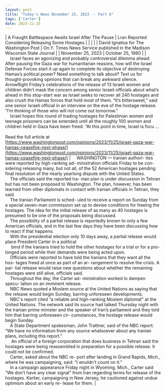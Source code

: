 ```yaml
---
layout: post
title: "Today's News November 25, 2023 -- Part 6"
tags: ['Carter']
date: 2023-11-25
---
```


| A Fraught Battlespace Awaits Israel After The Pause | Lran Reported Considering Releasing Some Hostages |
|  |  |
| David Ignatius for The Washington Post | On.Y. Times News Service published in the Madison Wisconsin State Journal |
| November 25, 2023 | October 25, 1980 |
| &nbsp;&nbsp;&nbsp;&nbsp;Israel faces an agonizing and probably controversial dilemma ahead: After pausing the Gaza war for humanitarian reasons, how will the Israel Defense Forces start it up again to complete its objective of destroying Hamas’s political power? Need something to talk about? Text us for thought-provoking opinions that can break any awkward silence. ArrowRight Friday’s celebrations of the release of 13 Israeli women and children didn’t mask the concern among senior Israeli officials about what’s ahead in this stop-start war as Israel seeks to recover all 240 hostages and also crush the Hamas forces that hold most of them. “It’s bittersweet,” said one senior Israeli official in an interview on the eve of the hostage release. “I’m thinking of those who will not come out tomorrow.”<br>&nbsp;&nbsp;&nbsp;&nbsp;Israel hopes this round of trading hostages for Palestinian women and teenage prisoners can be extended until all the roughly 100 women and children held in Gaza have been freed. “At this point in time, Israel is focu ...<br><br>Read the full article at<br>[https://www.washingtonpost.com/opinions/2023/11/25/israel-gaza-war-hamas-ceasefire-next-phase/](https://www.washingtonpost.com/opinions/2023/11/25/israel-gaza-war-hamas-ceasefire-next-phase/) | &nbsp;&nbsp;&nbsp;&nbsp;WASHINGTON — Iranian authori- ties were reported by high-ranking ad- ministration officials Friday to be con- sidering releasing many, but not all, of the 52 American hostages pending final resolution of the nearly yearlong dispute with the United States.<br>&nbsp;&nbsp;&nbsp;&nbsp;The officials said the reported Ira- nian plan is under discussion in Tehran but has not been proposed to Washington. The plan, however, has been learned from other diplomats in contact with Iranian officials in Tehran, they said.<br>&nbsp;&nbsp;&nbsp;&nbsp;The Iranian Parliament is sched- uled to receive a report on Sunday from a special seven-man commission set up to devise conditions for freeing the hostages. The idea for the initial release of as many as 40 hostages is presumed to be one of the proposals being discussed.<br>&nbsp;&nbsp;&nbsp;&nbsp;The possibility of a partial release is reportedly known to only a few American officials, and in the last few days they have been discussing how to react if that happens.<br>&nbsp;&nbsp;&nbsp;&nbsp;With the presidential election only 10 days away, a partial release would place President Carter in a political<br>&nbsp;&nbsp;&nbsp;&nbsp; bind if the Iranians tried to hold the other hostages for a trial or for a pro- longed period while their demands were being acted upon.<br>&nbsp;&nbsp;&nbsp;&nbsp;Officials were reported to have told the Iranians that they want all the hos- tages freed at once as part of an ar- rangement to resolve the crisis. A par- tial release would raise new questions about whether the remaining hostages were still alive, officials said.<br>&nbsp;&nbsp;&nbsp;&nbsp;Throughout the day, the Carter ad- ministration worked lo dampen specu- lation on an imminent release.<br>&nbsp;&nbsp;&nbsp;&nbsp;NBC News quoted a Moslem source al the United Nations as saying that the release would begin Sunday, barring unforeseen developments.<br>&nbsp;&nbsp;&nbsp;&nbsp;NBC's report cited “a reliable and high-ranking Moslem diplomat” at the United Nations. The network said its source had talked Thursday night with the Iranian prime minister and the speaker of Iran’s parliament and they told him that barring unforeseen cir- cumstances, the hostage release would begin Sunday.<br>&nbsp;&nbsp;&nbsp;&nbsp;A State Department spokesman, John Trattner, said of the NBC report: “We have no information from any source whatsoever about any Iranian plans, including this report.”<br>&nbsp;&nbsp;&nbsp;&nbsp; An official of a foreign corporation that does business in Tehran said the hostages were being reassembled in preparation for a possible release. It could not be confirmed.<br>&nbsp;&nbsp;&nbsp;&nbsp;Carter, asked about the NBC re- port after landing in Grand Rapids, Mich., where he was campaigning, said: “I wouldn't count on it.”<br>&nbsp;&nbsp;&nbsp;&nbsp;In a campaign appearance Friday night in Wyoming, Mich., Carter said “We don’t have any clear signal” from Iran regarding terms for release of the hostages. Karlier, campaigning in New Jersey, he cautioned against undue optimism about an early re- lease for them.  |